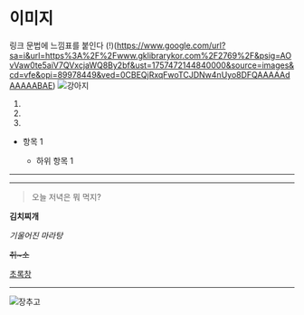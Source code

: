 # 이미지

링크 문법에 느낌표를 붙인다
(!)(https://www.google.com/url?sa=i&url=https%3A%2F%2Fwww.gklibrarykor.com%2F2769%2F&psig=AOvVaw0te5aiV7QVxcjaWQ8By2bf&ust=1757472144840000&source=images&cd=vfe&opi=89978449&ved=0CBEQjRxqFwoTCJDNw4nUyo8DFQAAAAAdAAAAABAE)
![강아지]()

1.
2.
3.

- 항목 1

  - 하위 항목 1

---

---

> 오늘 저녁은 뭐 먹지?

**김치찌개**

_기울어진 마라탕_

~~취~소~~

[초록창](https://www.naver.com)

---

![장추고](https://www.google.com/url?sa=i&url=https%3A%2F%2Fm.oasis.co.kr%2Fproduct%2Fdetail%2F90394&psig=AOvVaw03YCDNkjE3lGDIkgbu2mlZ&ust=1757493458649000&source=images&cd=vfe&opi=89978449&ved=0CBUQjRxqFwoTCPjVob2jy48DFQAAAAAdAAAAABAE)
